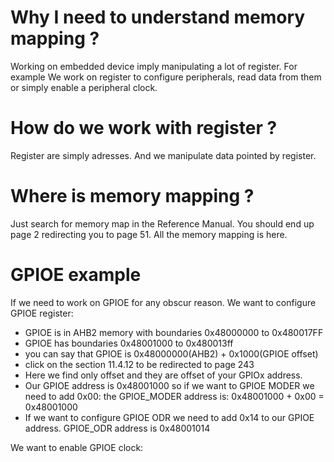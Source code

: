 # Why I need to understand memory mapping ?
Working on embedded device imply manipulating a lot of register.
For example We work on register to configure peripherals, read data from them
or simply enable a peripheral clock.

# How do we work with register ?
Register are simply adresses.
And we manipulate data pointed by register.

# Where is memory mapping ?
Just search for memory map in the Reference Manual.
You should end up page 2 redirecting you to page 51.
All the memory mapping is here.

# GPIOE example
If we need to work on GPIOE for any obscur reason.
We want to configure GPIOE register:
- GPIOE is in AHB2 memory with boundaries 0x48000000 to 0x480017FF
- GPIOE has boundaries 0x48001000 to 0x480013ff
- you can say that GPIOE is 0x48000000(AHB2) + 0x1000(GPIOE offset)
- click on the section 11.4.12 to be redirected to page 243
- Here we find only offset and they are offset of your GPIOx address.
- Our GPIOE address is 0x48001000 so if we want to GPIOE MODER we need to add 
0x00: the GPIOE_MODER address is: 0x48001000 + 0x00 = 0x48001000
- If we want to configure GPIOE ODR we need to add 0x14 to our GPIOE address.
GPIOE_ODR address is 0x48001014

We want to enable GPIOE clock:



